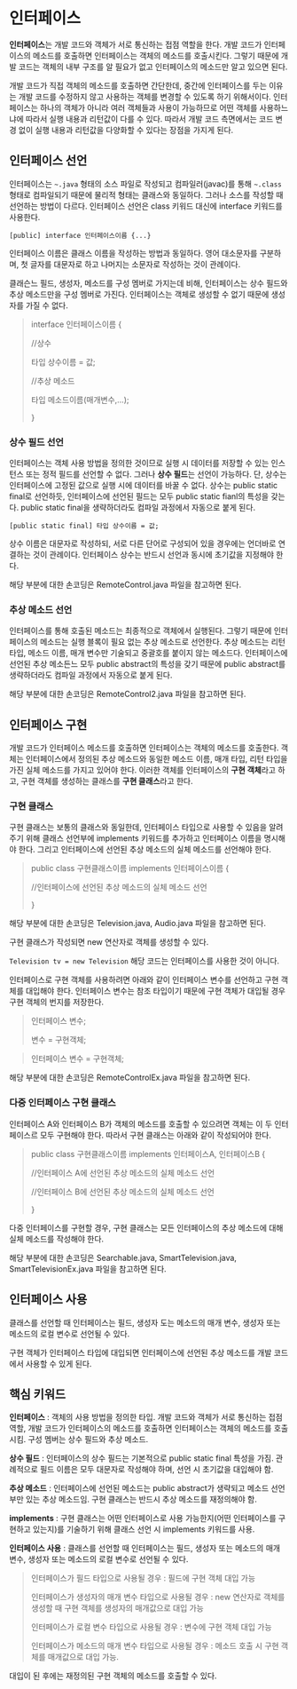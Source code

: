 # 인터페이스
**인터페이스**는 개발 코드와 객체가 서로 통신하는 접점 역할을 한다. 개발 코드가 인터페이스의 메소드를 호출하면 인터페이스는 객체의 메소드를 호출시킨다. 그렇기 때문에 개발 코드는 객체의 내부 구조를 알 필요가 없고 인터페이스의 메소드만 알고 있으면 된다.

개발 코드가 직접 객체의 메소드를 호출하면 간단한데, 중간에 인터페이스를 두는 이유는 개발 코드를 수정하지 않고 사용하는 객체를 변경할 수 있도록 하기 위해서이다. 인터페이스는 하나의 객체가 아니라 여러 객체들과 사용이 가능하므로 어떤 객체를 사용하느냐에 따라서 실행 내용과 리턴값이 다를 수 있다. 따라서 개발 코드 측면에서는 코드 변경 없이 실행 내용과 리턴값을 다양화할 수 있다는 장점을 가지게 된다.
## 인터페이스 선언
인터페이스는 ``~.java`` 형태의 소스 파일로 작성되고 컴파일러(javac)를 통해 ``~.class`` 형태로 컴파일되기 때문에 물리적 형태는 클래스와 동일하다. 그러나 소스를 작성할 때 선언하는 방법이 다르다. 인터페이스 선언은 class 키워드 대신에 interface 키워드를 사용한다.

``[public] interface 인터페이스이름 {...}``

인터페이스 이름은 클래스 이름을 작성하는 방법과 동일하다. 영어 대소문자를 구분하며, 첫 글자를 대문자로 하고 나머지는 소문자로 작성하는 것이 관례이다.

클래슨느 필드, 생성자, 메소드를 구성 멤버로 가지는데 비해, 인터페이스는 상수 필드와 추상 메소드만을 구성 멤버로 가진다. 인터페이스는 객체로 생성할 수 없기 때문에 생성자를 가질 수 없다.

> interface 인터페이스이름 {
>
> //상수
>
> 타입 상수이름 = 값;
>
> //추상 메소드
>
> 타입 메소드이름(매개변수,...);
>
> }

### 상수 필드 선언
인터페이스는 객체 사용 방법을 정의한 것이므로 실행 시 데이터를 저장할 수 있는 인스턴스 또는 정적 필드를 선언할 수 없다. 그러나 **상수 필드**는 선언이 가능하다. 단, 상수는 인터페이스에 고정된 값으로 실행 시에 데이터를 바꿀 수 없다. 상수는 public static final로 선언하듯, 인터페이스에 선언된 필드는 모두 public static fianl의 특성을 갖는다. public static final을 생략하더라도 컴파일 과정에서 자동으로 붙게 된다.

``[public static final] 타입 상수이름 = 값;``

상수 이름은 대문자로 작성하되, 서로 다른 단어로 구성되어 있을 경우에는 언더바로 연결하는 것이 관례이다. 인터페이스 상수는 반드시 선언과 동시에 초기값을 지정해야 한다.

해당 부분에 대한 손코딩은 RemoteControl.java 파일을 참고하면 된다.
### 추상 메소드 선언
인터페이스를 통해 호출된 메소드는 최종적으로 객체에서 실행된다. 그렇기 때문에 인터페이스의 메소드는 실행 블록이 필요 없는 추상 메소드로 선언한다. 추상 메소드는 리턴 타입, 메소드 이름, 매개 변수만 기술되고 중괄호를 붙이지 않는 메소드다. 인터페이스에 선언된 추상 메소든느 모두 public abstract의 특성을 갖기 때문에 public abstract를 생략하더라도 컴파일 과정에서 자동으로 붙게 된다.

해당 부분에 대한 손코딩은 RemoteControl2.java 파일을 참고하면 된다.
## 인터페이스 구현
개발 코드가 인터페이스 메소드를 호출하면 인터페이스는 객체의 메소드를 호출한다. 객체는 인터페이스에서 정의된 추상 메소드와 동일한 메소드 이름, 매개 타입, 리턴 타입을 가진 실체 메소드를 가지고 있어야 한다. 이러한 객체를 인터페이스의 **구현 객체**라고 하고, 구현 객체를 생성하는 클래스를 **구현 클래스**라고 한다.
### 구현 클래스
구현 클래스는 보통의 클래스와 동일한데, 인터페이스 타입으로 사용할 수 있음을 알려주기 위해 클래스 선언부에 implements 키워드를 추가하고 인터페이스 이름을 명시해야 한다. 그리고 인터페이스에 선언된 추상 메소드의 실체 메소드를 선언해야 한다.

> public class 구현클래스이름 implements 인터페이스이름 {
>
> //인터페이스에 선언된 추상 메소드의 실체 메소드 선언
>
> }

해당 부분에 대한 손코딩은 Television.java, Audio.java 파일을 참고하면 된다.

구현 클래스가 작성되면 new 연산자로 객체를 생성할 수 있다.

``Television tv = new Television`` 해당 코드는 인터페이스를 사용한 것이 아니다.

인터페이스로 구현 객체를 사용하려면 아래와 같이 인터페이스 변수를 선언하고 구현 객체를 대입해야 한다. 인터페이스 변수는 참조 타입이기 때문에 구현 객체가 대입될 경우 구현 객체의 번지를 저장한다.

> 인터페이스 변수;
>
> 변수 = 구현객체;

> 인터페이스 변수 = 구현객체;

해당 부분에 대한 손코딩은 RemoteControlEx.java 파일을 참고하면 된다.

### 다중 인터페이스 구현 클래스
인터페이스 A와 인터페이스 B가 객체의 메소드를 호출할 수 있으려면 객체는 이 두 인터페이스르 모두 구현해야 한다. 따라서 구현 클래스는 아래와 같이 작성되어야 한다.

> public class 구현클래스이름 implements 인터페이스A, 인터페이스B {
>
> //인터페이스 A에 선언된 추상 메소드의 실체 메소드 선언
>
> //인터페이스 B에 선언된 추상 메소드의 실체 메소드 선언
>
> }

다중 인터페이스를 구현할 경우, 구현 클래스는 모든 인터페이스의 추상 메소드에 대해 실체 메소드를 작성해야 한다.

해당 부분에 대한 손코딩은 Searchable.java, SmartTelevision.java, SmartTelevisionEx.java 파일을 참고하면 된다.

## 인터페이스 사용
클래스를 선언할 때 인터페이스는 필드, 생성자 도는 메소드의 매개 변수, 생성자 또는 메소드의 로컬 변수로 선언될 수 있다.

구현 객체가 인터페이스 타입에 대입되면 인터페이스에 선언된 추상 메소드를 개발 코드에서 사용할 수 있게 된다.

## 핵심 키워드
**인터페이스** : 객체의 사용 방법을 정의한 타입. 개발 코드와 객체가 서로 통신하는 접점 역할, 개발 코드가 인터페이스의 메소드를 호출하면 인터페이스는 객체의 메소드를 호출시킴. 구성 멤버는 상수 필드와 추상 메소드.

**상수 필드** : 인터페이스의 상수 필드는 기본적으로 public static final 특성을 가짐. 관례적으로 필드 이름은 모두 대문자로 작성해야 하며, 선언 시 초기값을 대입해야 함.

**추상 메소드** : 인터페이스에 선언된 메소드는 public abstract가 생략되고 메소드 선언부만 있는 추상 메소드임. 구현 클래스는 반드시 추상 메소드를 재정의해야 함.

**implements** : 구현 클래스는 어떤 인터페이스로 사용 가능한지(어떤 인터페이스를 구현하고 있는지)를 기술하기 위해 클래스 선언 시 implements 키워드를 사용.

**인터페이스 사용** : 클래스를 선언할 때 인터페이스는 필드, 생성자 또는 메소드의 매개 변수, 생성자 또는 메소드의 로컬 변수로 선언될 수 있다.

> 인터페이스가 필드 타입으로 사용될 경우 : 필드에 구현 객체 대입 가능
>
> 인터페이스가 생성자의 매개 변수 타입으로 사용될 경우 : new 연산자로 객체를 생성할 때 구현 객체를 생성자의 매개값으로 대입 가능
>
> 인터페이스가 로컬 변수 타입으로 사용될 경우 : 변수에 구현 객체 대입 가능
>
> 인터페이스가 메소드의 매개 변수 타입으로 사용될 경우 : 메소드 호출 시 구현 객체를 매개값으로 대입 가능.
 
대입이 된 후에는 재정의된 구현 객체의 메소드를 호출할 수 있다.
